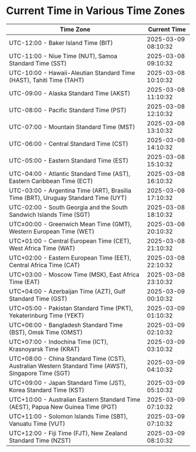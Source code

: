 # Current Time in Various Time Zones

| Time Zone | Current Time |
|-----------|--------------|
| UTC-12:00 - Baker Island Time (BIT) | 2025-03-09 08:10:32 |
| UTC-11:00 - Niue Time (NUT), Samoa Standard Time (SST) | 2025-03-08 09:10:32 |
| UTC-10:00 - Hawaii-Aleutian Standard Time (HAST), Tahiti Time (TAHT) | 2025-03-08 10:10:32 |
| UTC-09:00 - Alaska Standard Time (AKST) | 2025-03-08 11:10:32 |
| UTC-08:00 - Pacific Standard Time (PST) | 2025-03-08 12:10:32 |
| UTC-07:00 - Mountain Standard Time (MST) | 2025-03-08 13:10:32 |
| UTC-06:00 - Central Standard Time (CST) | 2025-03-08 14:10:32 |
| UTC-05:00 - Eastern Standard Time (EST) | 2025-03-08 15:10:32 |
| UTC-04:00 - Atlantic Standard Time (AST), Eastern Caribbean Time (ECT) | 2025-03-08 16:10:32 |
| UTC-03:00 - Argentina Time (ART), Brasília Time (BRT), Uruguay Standard Time (UYT) | 2025-03-08 17:10:32 |
| UTC-02:00 - South Georgia and the South Sandwich Islands Time (SGT) | 2025-03-08 18:10:32 |
| UTC±00:00 - Greenwich Mean Time (GMT), Western European Time (WET) | 2025-03-08 20:10:32 |
| UTC+01:00 - Central European Time (CET), West Africa Time (WAT) | 2025-03-08 21:10:32 |
| UTC+02:00 - Eastern European Time (EET), Central Africa Time (CAT) | 2025-03-08 22:10:32 |
| UTC+03:00 - Moscow Time (MSK), East Africa Time (EAT) | 2025-03-08 23:10:32 |
| UTC+04:00 - Azerbaijan Time (AZT), Gulf Standard Time (GST) | 2025-03-09 00:10:32 |
| UTC+05:00 - Pakistan Standard Time (PKT), Yekaterinburg Time (YEKT) | 2025-03-09 01:10:32 |
| UTC+06:00 - Bangladesh Standard Time (BST), Omsk Time (OMST) | 2025-03-09 02:10:32 |
| UTC+07:00 - Indochina Time (ICT), Krasnoyarsk Time (KRAT) | 2025-03-09 03:10:32 |
| UTC+08:00 - China Standard Time (CST), Australian Western Standard Time (AWST), Singapore Time (SGT) | 2025-03-09 04:10:32 |
| UTC+09:00 - Japan Standard Time (JST), Korea Standard Time (KST) | 2025-03-09 05:10:32 |
| UTC+10:00 - Australian Eastern Standard Time (AEST), Papua New Guinea Time (PGT) | 2025-03-09 07:10:32 |
| UTC+11:00 - Solomon Islands Time (SBT), Vanuatu Time (VUT) | 2025-03-09 07:10:32 |
| UTC+12:00 - Fiji Time (FJT), New Zealand Standard Time (NZST) | 2025-03-09 08:10:32 |
